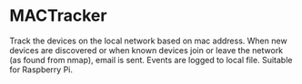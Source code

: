 # MACTracker
Track the devices on the local network based on mac address. When new devices are discovered or when known devices join or leave the network (as found from nmap), email is sent. Events are logged to local file. Suitable for Raspberry Pi.
